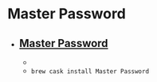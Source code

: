 # Master Password
- [Master Password](http://www.masterpasswordapp.com/)
  - 
  - 
  - `brew cask install Master Password`
